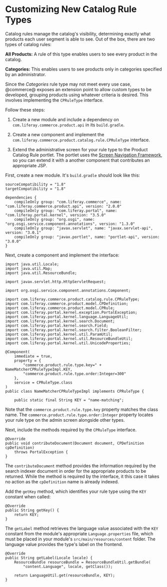 # Customizing New Catalog Rule Types

Catalog rules manage the catalog's visibility, determining exactly what products
each user segment is able to see. Out of the box, there are two types of catalog
rules:

**All Products:** A rule of this type enables users to see every product in the
catalog.

**Categories:** This enables users to see products only in categories specified
by an administrator.

Since the *Categories* rule type may not meet every use case, @commerce@ exposes
an extension point to allow custom types to be developed, grouping products
using whatever criteria is desired. This involves implementing the `CPRuleType`
interface.

Follow these steps:

1.  Create a new module and include a dependency on
    `com.liferay.commerce.product.api` in its `build.gradle`.

2.  Create a new component and implement the
    `com.liferay.commerce.product.catalog.rule.CPRuleType` interface.

3.  Extend the administrative screen for your rule type to the Product Catalog Rule
    portlet. The portlet uses the
    [Screen Navigation Framework](/develop/tutorials/-/knowledge_base/7_1/screen-navigation-framework),
    so you can extend it with a another component that contributes an appropriate JSP.

First, create a new module. It's `build.gradle` should look like this:

    sourceCompatibility = "1.8"
    targetCompatibility = "1.8"

    dependencies {
        compileOnly group: "com.liferay.commerce", name: "com.liferay.commerce.product.api", version: "2.0.0"
        compileOnly group: "com.liferay.portal", name: "com.liferay.portal.kernel", version: "3.5.0"
        compileOnly group: "org.osgi", name: "org.osgi.service.component.annotations", version: "1.3.0"
        compileOnly group: "javax.servlet", name: "javax.servlet-api", version: "3.0.1"
        compileOnly group: "javax.portlet", name: "portlet-api", version: "3.0.0"
    }

Next, create a component and implement the interface:

    import java.util.Locale;
    import java.util.Map;
    import java.util.ResourceBundle;

    import javax.servlet.http.HttpServletRequest;

    import org.osgi.service.component.annotations.Component;

    import com.liferay.commerce.product.catalog.rule.CPRuleType;
    import com.liferay.commerce.product.model.CPDefinition;
    import com.liferay.commerce.product.model.CPRule;
    import com.liferay.portal.kernel.exception.PortalException;
    import com.liferay.portal.kernel.language.LanguageUtil;
    import com.liferay.portal.kernel.search.Document;
    import com.liferay.portal.kernel.search.Field;
    import com.liferay.portal.kernel.search.filter.BooleanFilter;
    import com.liferay.portal.kernel.util.ParamUtil;
    import com.liferay.portal.kernel.util.ResourceBundleUtil;
    import com.liferay.portal.kernel.util.UnicodeProperties;

    @Component(
        immediate = true,
        property = {
            "commerce.product.rule.type.key=" + NameMatcherCPRuleTypeImpl.KEY,
            "commerce.product.rule.type.order:Integer=300"
        },
        service = CPRuleType.class
    )
    public class NameMatcherCPRuleTypeImpl implements CPRuleType {

        public static final String KEY = "name-matching";

Note that the `commerce.product.rule.type.key` property matches the class name.
The `commerce.product.rule.type.order:Integer` property locates your rule type
on the admin screen alongside other types.

Next, include the methods required by the `CPRuleType` interface. 

    @Override
    public void contributeDocument(Document document, CPDefinition cpDefinition)
        throws PortalException {
    }

The `contributeDocument` method provides the information required by the search
indexer document in order for the appropriate products to be returned. While the
method is required by the interface, it this case it takes no action as the
`cpDefinition` name is already indexed.

Add the `getKey` method, which identifies your rule type using the `KEY`
constant when called:

    @Override
    public String getKey() {
        return KEY;
    }

The `getLabel` method retrieves the language value associated with the `KEY`
constant from the module's appropriate `Language.properties` file, which must be
placed in your module's `src/main/resources/content` folder. The language value
provides the type's label on the frontend.

    @Override
    public String getLabel(Locale locale) {
        ResourceBundle resourceBundle = ResourceBundleUtil.getBundle(
            "content.Language", locale, getClass());

        return LanguageUtil.get(resourceBundle, KEY);
    }




